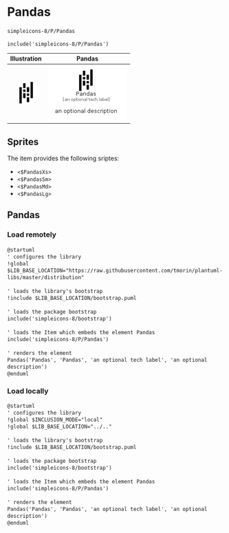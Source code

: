 # Pandas


```text
simpleicons-8/P/Pandas
```

```text
include('simpleicons-8/P/Pandas')
```



| Illustration | Pandas |
| :---: | :---: |
| ![illustration for Illustration](../../simpleicons-8/P/Pandas.png) | ![illustration for Pandas](../../simpleicons-8/P/Pandas.Local.png) |



## Sprites
The item provides the following sriptes:

- `<$PandasXs>`
- `<$PandasSm>`
- `<$PandasMd>`
- `<$PandasLg>`





## Pandas

### Load remotely
```plantuml
@startuml
' configures the library
!global $LIB_BASE_LOCATION="https://raw.githubusercontent.com/tmorin/plantuml-libs/master/distribution"

' loads the library's bootstrap
!include $LIB_BASE_LOCATION/bootstrap.puml

' loads the package bootstrap
include('simpleicons-8/bootstrap')

' loads the Item which embeds the element Pandas
include('simpleicons-8/P/Pandas')

' renders the element
Pandas('Pandas', 'Pandas', 'an optional tech label', 'an optional description')
@enduml
```

### Load locally
```plantuml
@startuml
' configures the library
!global $INCLUSION_MODE="local"
!global $LIB_BASE_LOCATION="../.."

' loads the library's bootstrap
!include $LIB_BASE_LOCATION/bootstrap.puml

' loads the package bootstrap
include('simpleicons-8/bootstrap')

' loads the Item which embeds the element Pandas
include('simpleicons-8/P/Pandas')

' renders the element
Pandas('Pandas', 'Pandas', 'an optional tech label', 'an optional description')
@enduml
```

